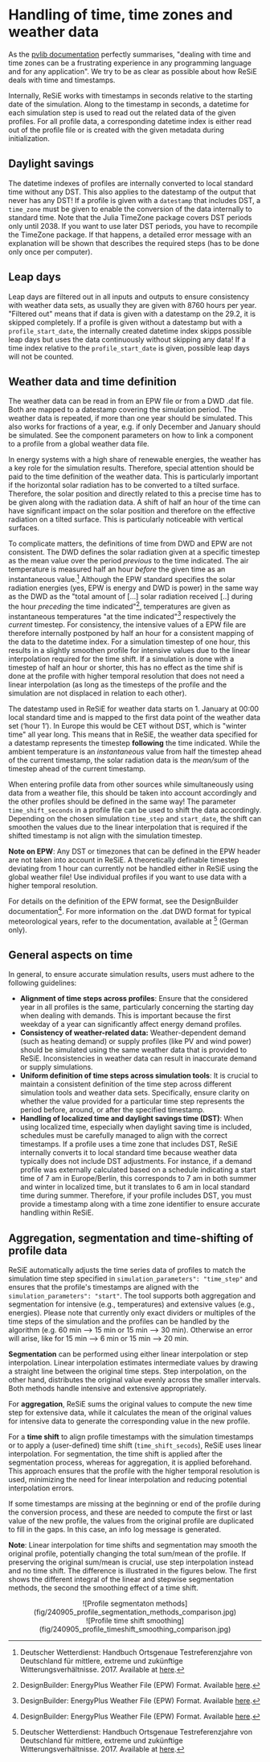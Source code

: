 # Handling of time, time zones and weather data

As the [pvlib documentation](https://pvlib-python.readthedocs.io/en/stable/user_guide/timetimezones.html) perfectly summarises, "dealing with time and time zones can be a frustrating experience in any programming language and for any application". We try to be as clear as possible about how ReSiE deals with time and timestamps.

Internally, ReSiE works with timestamps in seconds relative to the starting date of the simulation. Along to the timestamp in seconds, a datetime for each simulation step is used to read out the related data of the given profiles. For all profile data, a corresponding datetime index is either read out of the profile file or is created with the given metadata during initialization.

## Daylight savings

The datetime indexes of profiles are internally converted to local standard time without any DST. This also applies to the datestamp of the output that never has any DST! If a profile is given with a `datestamp` that includes DST, a `time_zone` must be given to enable the conversion of the data internally to standard time. Note that the Julia TimeZone package covers DST periods only until 2038. If you want to use later DST periods, you have to recompile the TimeZone package. If that happens, a detailed error message with an explanation will be shown that describes the required steps (has to be done only once per computer).

## Leap days

Leap days are filtered out in all inputs and outputs to ensure consistency with weather data sets, as usually they are given with 8760 hours per year. "Filtered out" means that if data is given with a datestamp on the 29.2, it is skipped completely. If a profile is given without a datestamp but with a `profile_start_date`, the internally created datetime index skipps possible leap days but uses the data continuously without skipping any data! If a time index relative to the `profile_start_date` is given, possible leap days will not be counted.

## Weather data and time definition

The weather data can be read in from an EPW file or from a DWD .dat file. Both are mapped to a datestamp covering the simulation period. The weather data is repeated, if more than one year should be simulated. This also works for fractions of a year, e.g. if only December and January should be simulated. See the component parameters on how to link a component to a profile from a global weather data file.

In energy systems with a high share of renewable energies, the weather has a key role for the simulation results. Therefore, special attention should be paid to the time definition of the weather data. This is particularly important if the horizontal solar radiation has to be converted to a tilted surface. Therefore, the solar position and directly related to this a precise time has to be given along with the radiation data. A shift of half an hour of the time can have significant impact on the solar position and therefore on the effective radiation on a tilted surface. This is particularly noticeable with vertical surfaces.

To complicate matters, the definitions of time from DWD and EPW are not consistent. The DWD defines the solar radiation given at a specific timestep as the mean value over the period *previous* to the time indicated. The air temperature is measured half an hour *before* the given time as an instantaneous value.[^DWD_TRY_documentation] Although the EPW standard specifies the solar radiation energies (yes, EPW is energy and DWD is power) in the same way as the DWD as the "total amount of [...] solar radiation received [..] during the hour *preceding* the time indicated"[^EnergyPlus_EPW_Definition], temperatures are given as instantaneous temperatures "at the time indicated"[^EnergyPlus_EPW_Definition] respectively the *current* timestep. For consistency, the intensive values of a EPW file are therefore internally postponed by half an hour for a consistent mapping of the data to the datetime index. For a simulation timestep of one hour, this results in a slightly smoothen profile for intensive values due to the linear interpolation required for the time shift. If a simulation is done with a timestep of half an hour or shorter, this has no effect as the time shif is done at the profile with higher temporal resolution that does not need a linear interpolation (as long as the timesteps of the profile and the simulation are not displaced in relation to each other). 

The datestamp used in ReSiE for weather data starts on 1. January at 00:00 local standard time and is mapped to the first data point of the weather data set (‘hour 1’). In Europe this would be CET without DST, which is "winter time" all year long. This means that in ReSiE, the weather data specified for a datestamp represents the timestep **following** the time indicated. While the ambient temperature is an *instantaneous* value from half the timestep ahead of the current timestamp, the solar radiation data is the *mean/sum* of the timestep ahead of the current timestamp. 

When entering profile data from other sources while simultaneously using data from a weather file, this should be taken into account accordingly and the other profiles should be defined in the same way! The parameter `time_shift_seconds` in a profile file can be used to shift the data accordingly. Depending on the chosen simulation `time_step` and `start_date`, the shift can smoothen the values due to the linear interpolation that is required if the shifted timestamp is not align with the simulation timestep.

**Note on EPW**: Any DST or timezones that can be defined in the EPW header are not taken into account in ReSiE. A theoretically definable timestep deviating from 1 hour can currently not be handled either in ReSiE using the global weather file! Use individual profiles if you want to use data with a higher temporal resolution.

For details on the definition of the EPW format, see the DesignBuilder documentation[^EnergyPlus_EPW_Definition]. For more information on the .dat DWD format for typical meteorological years, refer to the documentation, available at [^DWD_TRY_documentation] (German only).

[^DWD_TRY_documentation]: Deutscher Wetterdienst: Handbuch Ortsgenaue Testreferenzjahre von Deutschland für mittlere, extreme und zukünftige Witterungsverhältnisse. 2017. Available at [here](http://www.bbsr.bund.de/BBSR/DE/FP/ZB/Auftragsforschung/5EnergieKlimaBauen/2013/testreferenzjahre/try-handbuch.pdf?__blob=publicationFile&v=).

[^EnergyPlus_EPW_Definition]: DesignBuilder: EnergyPlus Weather File (EPW) Format. Available [here](https://designbuilder.co.uk/cahelp/Content/EnergyPlusWeatherFileFormat.htm).

## General aspects on time

In general, to ensure accurate simulation results, users must adhere to the following guidelines:

- **Alignment of time steps across profiles**: Ensure that the considered year in all profiles is the same, particularly concerning the starting day when dealing with demands. This is important because the first weekday of a year can significantly affect energy demand profiles. 
- **Consistency of weather-related data:** Weather-dependent demand (such as heating demand) or supply profiles (like PV and wind power) should be simulated using the same weather data that is provided to ReSiE. Inconsistencies in weather data can result in inaccurate demand or supply simulations.
- **Uniform definition of time steps across simulation tools**: It is crucial to maintain a consistent definition of the time step across different simulation tools and weather data sets. Specifically, ensure clarity on whether the value provided for a particular time step represents the period before, around, or after the specified timestamp. 
- **Handling of localized time and daylight savings time (DST)**: When using localized time, especially when daylight saving time is included, schedules must be carefully managed to align with the correct timestamps. If a profile uses a time zone that includes DST, ReSiE internally converts it to local standard time because weather data typically does not include DST adjustments. For instance, if a demand profile was externally calculated based on a schedule indicating a start time of 7 am in Europe/Berlin, this corresponds to 7 am in both summer and winter in localized time, but it translates to 6 am in local standard time during summer. Therefore, if your profile includes DST, you must provide a timestamp along with a time zone identifier to ensure accurate handling within ReSiE.

## Aggregation, segmentation and time-shifting of profile data

ReSiE automatically adjusts the time series data of profiles to match the simulation time step specified in `simulation_parameters": "time_step"` and ensures that the profile's timestamps are aligned with the `simulation_parameters": "start"`. The tool supports both aggregation and segmentation for intensive (e.g., temperatures) and extensive values (e.g., energies). Please note that currently only exact dividers or multiples of the time steps of the simulation and the profiles can be handled by the algorithm (e.g. 60 min --> 15 min or 15 min --> 30 min). Otherwise an error will arise, like for 15 min --> 6 min or 15 min --> 20 min.

**Segmentation** can be performed using either linear interpolation or step interpolation. Linear interpolation estimates intermediate values by drawing a straight line between the original time steps. Step interpolation, on the other hand, distributes the original value evenly across the smaller intervals. Both methods handle intensive and extensive appropriately.

For **aggregation**, ReSiE sums the original values to compute the new time step for extensive data, while it calculates the mean of the original values for intensive data to generate the corresponding value in the new profile.

For a **time shift** to align profile timestamps with the simulation timestamps or to apply a (user-defined) time shift (`time_shift_secods`), ReSiE uses linear interpolation. For segmentation, the time shift is applied after the segmentation process, whereas for aggregation, it is applied beforehand. This approach ensures that the profile with the higher temporal resolution is used, minimizing the need for linear interpolation and reducing potential interpolation errors.

If some timestamps are missing at the beginning or end of the profile during the conversion process, and these are needed to compute the first or last value of the new profile, the values from the original profile are duplicated to fill in the gaps. In this case, an info log message is generated.

**Note**: Linear interpolation for time shifts and segmentation may smooth the original profile, potentially changing the total sum/mean of the profile. If preserving the original sum/mean is crucial, use step interpolation instead and no time shift. The difference is illustrated in the figures below. The first shows the different integral of the linear and stepwise segmentation methods, the second the smoothing effect of a time shift.

<center>![Profile segmentaton methods](fig/240905_profile_segmentation_methods_comparison.jpg)</center>

<center>![Profile time shift smoothing](fig/240905_profile_timeshift_smoothing_comparison.jpg)</center>